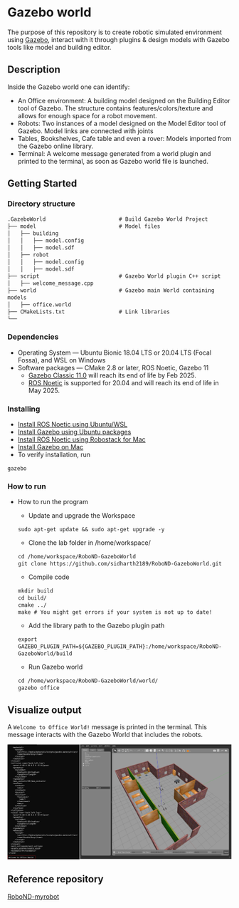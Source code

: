 # Gazebo world
The purpose of this repository is to create robotic simulated environment using [Gazebo](https://gazebosim.org/home), interact with it through plugins & design models with Gazebo tools like model and building editor.

## Description
Inside the Gazebo world one can identify:

* An Office environment: A building model designed on the Building Editor tool of Gazebo. The structure contains features/colors/texture and allows for enough space for a robot movement.
* Robots: Two instances of a model designed on the Model Editor tool of Gazebo. Model links are connected with joints
* Tables, Bookshelves, Cafe table and even a rover: Models imported from the Gazebo online library.
* Terminal: A welcome message generated from a world plugin and printed to the terminal, as soon as Gazebo world file is launched.

## Getting Started

### Directory structure
    .GazeboWorld                       # Build Gazebo World Project 
    ├── model                          # Model files 
    │   ├── building
    │   │   ├── model.config
    │   │   ├── model.sdf
    │   ├── robot
    │   │   ├── model.config
    │   │   ├── model.sdf
    ├── script                         # Gazebo World plugin C++ script      
    │   ├── welcome_message.cpp
    ├── world                          # Gazebo main World containing models 
    │   ├── office.world
    ├── CMakeLists.txt                 # Link libraries 
    └──                           

### Dependencies

* Operating System — Ubuntu Bionic 18.04 LTS or 20.04 LTS (Focal Fossa), and WSL on Windows
* Software packages — CMake 2.8 or later, ROS Noetic, Gazebo 11
    * [Gazebo Classic 11.0](https://classic.gazebosim.org/) will reach its end of life by Feb 2025.
    * [ROS Noetic](https://wiki.ros.org/noetic) is supported for 20.04 and will reach its end of life in May 2025.

### Installing

* [Install ROS Noetic using Ubuntu/WSL](https://wiki.ros.org/noetic/Installation/Ubuntu)
* [Install Gazebo using Ubuntu packages](https://classic.gazebosim.org/tutorials?tut=install_ubuntu)
* [Install ROS Noetic using Robostack for Mac](https://robostack.github.io/GettingStarted.html)
* [Install Gazebo on Mac](https://classic.gazebosim.org/tutorials?tut=install_on_mac&cat=install)
* To verify installation, run
```
gazebo
```

### How to run

* How to run the program

    * Update and upgrade the Workspace
    ```
    sudo apt-get update && sudo apt-get upgrade -y
    ```
    * Clone the lab folder in /home/workspace/
    ```
    cd /home/workspace/RoboND-GazeboWorld
    git clone https://github.com/sidharth2189/RoboND-GazeboWorld.git
    ```
    * Compile code
    ```
    mkdir build
    cd build/
    cmake ../
    make # You might get errors if your system is not up to date!
    ```
    * Add the library path to the Gazebo plugin path
    ```
    export GAZEBO_PLUGIN_PATH=${GAZEBO_PLUGIN_PATH}:/home/workspace/RoboND-GazeboWorld/build
    ```
    * Run Gazebo world
    ```
    cd /home/workspace/RoboND-GazeboWorld/world/
    gazebo office
    ```

## Visualize output

A ```Welcome to Office World!``` message is printed in the terminal. 
This message interacts with the Gazebo World that includes the robots.

<img src="images/office.png"/>

## Reference repository

[RoboND-myrobot](https://github.com/udacity/RoboND-myrobot)
